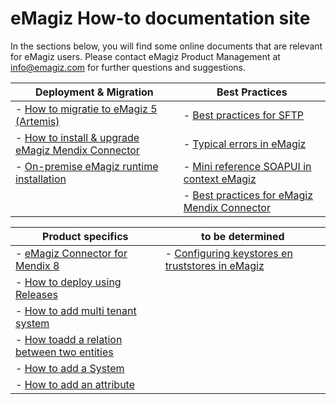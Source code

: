 # eMagiz How-to documentation site
In the sections below, you will find some online documents that are relevant for eMagiz users. Please contact eMagiz Product Management at info@emagiz.com for further questions and suggestions.


| Deployment & Migration| Best Practices|
| ------ | ------ |
| - [How to migratie to eMagiz 5 (Artemis)](upgrade-to-eMagiz5.md)| - [Best practices for SFTP](sftp-best-practice.md)|
| - [How to install & upgrade eMagiz Mendix Connector](upgrade-eMagizMendixConnector.md)| - [Typical errors in eMagiz](typical_errors_emagiz.md)|
| - [On-premise eMagiz runtime installation](runtime-installations-onpremise-windows.md) | - [Mini reference SOAPUI in context eMagiz](minireference-SOAPUI.md)|
|  | - [Best practices for eMagiz Mendix Connector](Bestpractices-emagizmendix-connector.md) |

| Product specifics| to be determined|
| ------ | ------ |
|- [eMagiz Connector for Mendix 8](emagizmendix-V8.md)| - [Configuring keystores en truststores in eMagiz](how2-for-keystores.md)|
|- [How to deploy using Releases](deploy-releases.md) | |
|- [How to add multi tenant system](add-multi-tenant-system.md) | |
|- [How toadd a relation between two entities](add-a-relation-between-two-entities.md) | |
|- [How to add a System](add-a-system.md) | |
|- [How to add an attribute](add-an-attribute.md) | |

